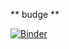 ** budge **

[![Binder](https://mybinder.org/badge_logo.svg)](https://mybinder.org/v2/gh/yamryo/notebooks.git/master)
